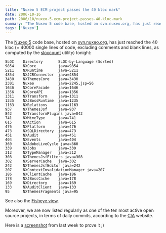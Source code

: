 ```yaml
---
title: "Nuxeo 5 ECM project passes the 40 kloc mark"
date: 2006-10-16
path: 2006/10/nuxeo-5-ecm-project-passes-40-kloc-mark
summary: "The Nuxeo 5 code base, hosted on svn.nuxeo.org, has just reached the 40 kloc (= 40000 single lines of code, excluding comments and blank lines, as computed by the sloccount utility) tonight: SLOC Directory SLOC-by-Language (Sorted) 9854 NXCore java=9854 5211 NXRuntime java=5211 4854 NXJCRConnector java=4854 3430 NXThemesCore java=3430 2301 Nuxeo java=2245,jsp=56 1646 NXCoreFacade java=1646 1356 NXCoreAPI java=1356 1311 NXTransform java=1311 1235 NXJBossRuntime java=1235 1163 NXRelations java=1163 937 NXThemesJsf java=937 842 NXTransformPlugins java=842 741 NXMimeType java=741 615 NXAction java=615 476 NXPlatform java=476 473 NXSQLDirectory java=473 451 NXAudit java=451 404 NXEvents java=404 360 NXAdobeLiveCycle java=360 339 NXJobs java=339 312 NXTypeManager java=312 308 NXThemesJsfFilters java=308 302 NXServerCache java=302 242 NXThemesJsfEditor java=242 207 NXContextInvalidationManager java=207 186 NXClientCache java=186 178 NXJBossCache java=178 169 NXDirectory java=169 133 NXAuditClient java=133 95 NXThemesFragments java=95 See also the Fisheye view."
tags: ['Nuxeo']
---
```


<p>The <a href="http://www.nuxeo.org/">Nuxeo 5</a> code base, hosted on <a href="http://svn.nuxeo.org/trac/nuxeo">svn.nuxeo.org</a>, has just reached the 40 kloc (= 40000 single lines of code, excluding comments and blank lines, as computed by the <a href="http://www.dwheeler.com/sloccount/">sloccount</a> utility) tonight:</p><pre><code>SLOC    Directory       SLOC-by-Language (Sorted)
9854    NXCore          java=9854
5211    NXRuntime       java=5211
4854    NXJCRConnector  java=4854
3430    NXThemesCore    java=3430
2301    Nuxeo           java=2245,jsp=56
1646    NXCoreFacade    java=1646
1356    NXCoreAPI       java=1356
1311    NXTransform     java=1311
1235    NXJBossRuntime  java=1235
1163    NXRelations     java=1163
937     NXThemesJsf     java=937
842     NXTransformPlugins java=842
741     NXMimeType      java=741
615     NXAction        java=615
476     NXPlatform      java=476
473     NXSQLDirectory  java=473
451     NXAudit         java=451
404     NXEvents        java=404
360     NXAdobeLiveCycle java=360
339     NXJobs          java=339
312     NXTypeManager   java=312
308     NXThemesJsfFilters java=308
302     NXServerCache   java=302
242     NXThemesJsfEditor java=242
207     NXContextInvalidationManager java=207
186     NXClientCache   java=186
178     NXJBossCache    java=178
169     NXDirectory     java=169
133     NXAuditClient   java=133
95      NXThemesFragments java=95
</code></pre><p>See also the <a href="http://fisheye.nuxeo.org/browse/~br=trunk/nuxeo">Fisheye view</a>.</p><p>Moreover, we are now listed regularly as one of the ten most active open source projects, in terms of daily commits, according to the <a href="http://cia.navi.cx/">CIA</a> website.</p><p>Here is a <a href="http://blogs.nuxeo.com/sections/blogs/fermigier/2006_10_16_nuxeo-5-ecm-projects-passes-40-kloc-mark/downloadFile/photo_f0/cia-20061013.png">screenshot</a> from last week to prove it ;)</p> 


